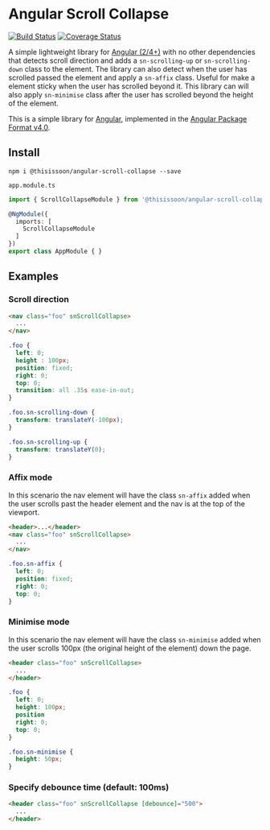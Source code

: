 # Angular Scroll Collapse
[![Build Status][travis-badge]][travis-badge-url]
[![Coverage Status][coveralls-badge]][coveralls-badge-url]

A simple lightweight library for [Angular (2/4+)][angular] with no other dependencies that detects scroll direction and adds a `sn-scrolling-up` or `sn-scrolling-down` class to the element. The library can also detect when the user has scrolled passed the element and apply a `sn-affix` class. Useful for make a element sticky when the user has scrolled beyond it. This library can will also apply `sn-minimise` class after the user has scrolled beyond the height of the element.

This is a simple library for [Angular][angular], implemented in the [Angular Package Format v4.0](https://docs.google.com/document/d/1CZC2rcpxffTDfRDs6p1cfbmKNLA6x5O-NtkJglDaBVs/edit#heading=h.k0mh3o8u5hx).


## Install

`npm i @thisissoon/angular-scroll-collapse --save`

`app.module.ts`
```ts
import { ScrollCollapseModule } from '@thisissoon/angular-scroll-collapse';

@NgModule({
  imports: [
    ScrollCollapseModule
  ]
})
export class AppModule { }
```


## Examples

### Scroll direction

```html
<nav class="foo" snScrollCollapse>
  ...
</nav>
```

```css
.foo {
  left: 0;
  height : 100px;
  position: fixed;
  right: 0;
  top: 0;
  transition: all .35s ease-in-out;
}

.foo.sn-scrolling-down {
  transform: translateY(-100px);
}

.foo.sn-scrolling-up {
  transform: translateY(0);
}
```

### Affix mode

In this scenario the nav element will have the class `sn-affix` added when the user scrolls past the header element and the nav is at the top of the viewport.

```html
<header>...</header>
<nav class="foo" snScrollCollapse>
  ...
</nav>
```

```css
.foo.sn-affix {
  left: 0;
  position: fixed;
  right: 0;
  top: 0;
}
```


### Minimise mode

In this scenario the nav element will have the class `sn-minimise` added when the user scrolls 100px (the original height of the element) down the page.

```html
<header class="foo" snScrollCollapse>
  ...
</header>
```

```css
.foo {
  left: 0;
  height: 100px;
  position
  right: 0;
  top: 0;
}

.foo.sn-minimise {
  height: 50px;
}
```

### Specify debounce time (default: 100ms)

```html
<header class="foo" snScrollCollapse [debounce]="500">
  ...
</header>
```

[travis-badge]: https://travis-ci.org/thisissoon/angular-scroll-collapse.svg?branch=master
[travis-badge-url]: https://travis-ci.org/thisissoon/angular-scroll-collapse
[coveralls-badge]: https://coveralls.io/repos/github/thisissoon/angular-scroll-collapse/badge.svg?branch=master
[coveralls-badge-url]: https://coveralls.io/github/thisissoon/angular-scroll-collapse?branch=master
[angular]: https://angular.io/
